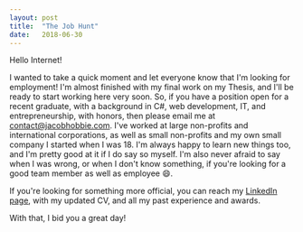 ```yaml
---
layout: post
title:  "The Job Hunt"
date:   2018-06-30
---
```


Hello Internet!

I wanted to take a quick moment and let everyone know that I'm looking for employment! I'm almost finished with my final work on my Thesis, and I'll be ready to start working here very soon. So, if you have a position open for a recent graduate, with a background in C#, web development, IT, and entrepreneurship, with honors, then please email me at [contact@jacobhobbie.com](mailto:contact@jacobhobbie.com). I've worked at large non-profits and international corporations, as well as small non-profits and my own small company I started when I was 18. I'm always happy to learn new things too, and I'm pretty good at it if I do say so myself. I'm also never afraid to say when I was wrong, or when I don't know something, if you're looking for a good team member as well as employee 😄.

If you're looking for something more official, you can reach my [LinkedIn page](https://www.linkedin.com/in/hobbiej/), with my updated CV, and all my past experience and awards.

With that, I bid you a great day!